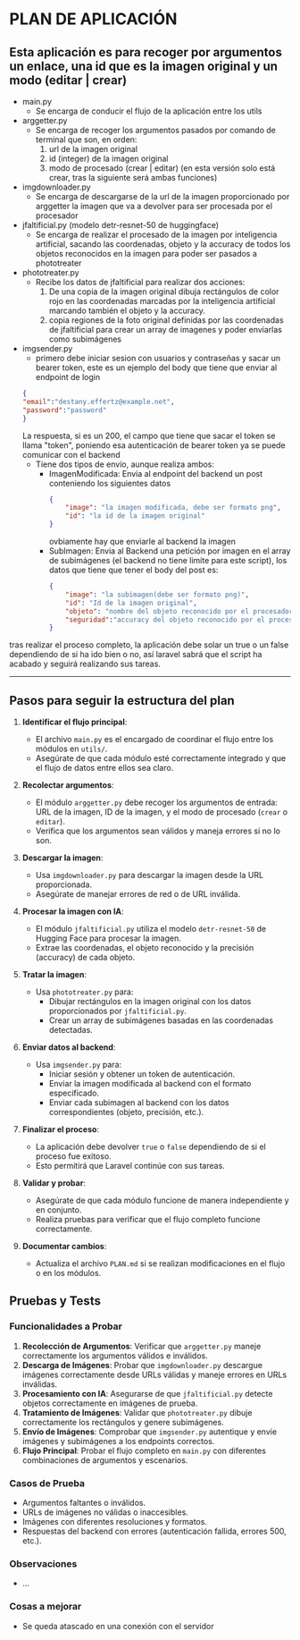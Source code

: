 # PLAN DE APLICACIÓN

Esta aplicación es para recoger por argumentos un enlace, una id que es la imagen original y un modo (editar | crear)
---
- main.py
    - Se encarga de conducir el flujo de la aplicación entre los utils
- arggetter.py
    - Se encarga de recoger los argumentos pasados por comando de terminal que son, en orden:
        1. url de la imagen original
        1. id (integer) de la imagen original
        1. modo de procesado (crear | editar) (en esta versión solo está crear, tras la siguiente será ambas funciones)
- imgdownloader.py
    - Se encarga de descargarse de la url de la imagen proporcionado por arggetter la imagen que va a devolver para ser procesada por el procesador
- jfaltificial.py (modelo detr-resnet-50 de huggingface)
    - Se encarga de realizar el procesado de la imagen por inteligencia artificial, sacando las coordenadas, objeto y la accuracy de todos los objetos reconocidos en la imagen para poder ser pasados a phototreater
- phototreater.py
    - Recibe los datos de jfaltificial para realizar dos acciones:
        1. De una copia de la imagen original dibuja rectángulos de color rojo en las coordenadas marcadas por la inteligencia artificial marcando también el objeto y la accuracy.
        1. copia regiones de la foto original definidas por las coordenadas de jfaltificial para crear un array de imagenes y poder enviarlas como subimágenes
- imgsender.py
    - primero debe iniciar sesion con usuarios y contraseñas y sacar un bearer token, este es un ejemplo del body que tiene que enviar al endpoint de login
    ```json
    {
    "email":"destany.effertz@example.net",
    "password":"password"
    }    
    ```
    La respuesta, si es un 200, el campo que tiene que sacar el token se llama "token", poniendo esa autenticación de bearer token ya se puede comunicar con el backend
    - Tiene dos tipos de envío, aunque realiza ambos:
        - ImagenModificada:
            Envia al endpoint del backend un post conteniendo los siguientes datos
            ```json
            {
                "image": "la imagen modificada, debe ser formato png",
                "id": "la id de la imagen original"
            }
            ```
            ovbiamente hay que enviarle al backend la imagen
        - SubImagen:
            Envia al Backend una petición por imagen en el array de subimágenes (el backend no tiene limite para este script), los datos que tiene que tener el body del post es:
            ```json
            {
                "image": "la subimagen(debe ser formato png)",
                "id": "Id de la imagen original",
                "objeto": "nombre del objeto reconocido por el procesador",
                "seguridad":"accuracy del objeto reconocido por el procesador"
            }
            ```

tras realizar el proceso completo, la aplicación debe solar un true o un false dependiendo de si ha ido bien o no, así laravel sabrá que el script ha acabado y seguirá realizando sus tareas.

---

## Pasos para seguir la estructura del plan

1. **Identificar el flujo principal**:
   - El archivo `main.py` es el encargado de coordinar el flujo entre los módulos en `utils/`.
   - Asegúrate de que cada módulo esté correctamente integrado y que el flujo de datos entre ellos sea claro.

2. **Recolectar argumentos**:
   - El módulo `arggetter.py` debe recoger los argumentos de entrada: URL de la imagen, ID de la imagen, y el modo de procesado (`crear` o `editar`).
   - Verifica que los argumentos sean válidos y maneja errores si no lo son.

3. **Descargar la imagen**:
   - Usa `imgdownloader.py` para descargar la imagen desde la URL proporcionada.
   - Asegúrate de manejar errores de red o de URL inválida.

4. **Procesar la imagen con IA**:
   - El módulo `jfaltificial.py` utiliza el modelo `detr-resnet-50` de Hugging Face para procesar la imagen.
   - Extrae las coordenadas, el objeto reconocido y la precisión (accuracy) de cada objeto.

5. **Tratar la imagen**:
   - Usa `phototreater.py` para:
     - Dibujar rectángulos en la imagen original con los datos proporcionados por `jfaltificial.py`.
     - Crear un array de subimágenes basadas en las coordenadas detectadas.

6. **Enviar datos al backend**:
   - Usa `imgsender.py` para:
     - Iniciar sesión y obtener un token de autenticación.
     - Enviar la imagen modificada al backend con el formato especificado.
     - Enviar cada subimagen al backend con los datos correspondientes (objeto, precisión, etc.).

7. **Finalizar el proceso**:
   - La aplicación debe devolver `true` o `false` dependiendo de si el proceso fue exitoso.
   - Esto permitirá que Laravel continúe con sus tareas.

8. **Validar y probar**:
   - Asegúrate de que cada módulo funcione de manera independiente y en conjunto.
   - Realiza pruebas para verificar que el flujo completo funcione correctamente.

9. **Documentar cambios**:
   - Actualiza el archivo `PLAN.md` si se realizan modificaciones en el flujo o en los módulos.

## Pruebas y Tests

### Funcionalidades a Probar
1. **Recolección de Argumentos**: Verificar que `arggetter.py` maneje correctamente los argumentos válidos e inválidos.
2. **Descarga de Imágenes**: Probar que `imgdownloader.py` descargue imágenes correctamente desde URLs válidas y maneje errores en URLs inválidas.
3. **Procesamiento con IA**: Asegurarse de que `jfaltificial.py` detecte objetos correctamente en imágenes de prueba.
4. **Tratamiento de Imágenes**: Validar que `phototreater.py` dibuje correctamente los rectángulos y genere subimágenes.
5. **Envío de Imágenes**: Comprobar que `imgsender.py` autentique y envíe imágenes y subimágenes a los endpoints correctos.
6. **Flujo Principal**: Probar el flujo completo en `main.py` con diferentes combinaciones de argumentos y escenarios.

### Casos de Prueba
- Argumentos faltantes o inválidos.
- URLs de imágenes no válidas o inaccesibles.
- Imágenes con diferentes resoluciones y formatos.
- Respuestas del backend con errores (autenticación fallida, errores 500, etc.).

### Observaciones
- ...
### Cosas a mejorar
- Se queda atascado en una conexión con el servidor